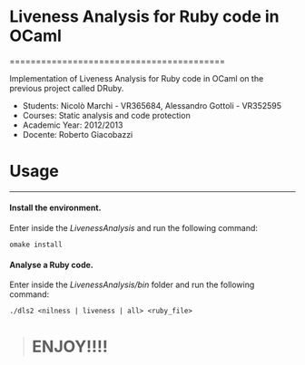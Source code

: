 # Liveness Analysis for Ruby code in OCaml
 =========================================

Implementation of Liveness Analysis for Ruby code in OCaml on the previous project called DRuby.


* Students: Nicolò Marchi - VR365684, Alessandro Gottoli - VR352595
* Courses: Static analysis and code protection
* Academic Year: 2012/2013
* Docente: Roberto Giacobazzi



# Usage 
------------------------------------------

#### Install the environment.
Enter inside the _LivenessAnalysis_ and run the following command:

    omake install



#### Analyse a Ruby code.
Enter inside the _LivenessAnalysis/bin_ folder and run the following command:

    ./dls2 <nilness | liveness | all> <ruby_file>




> # ENJOY!!!!
